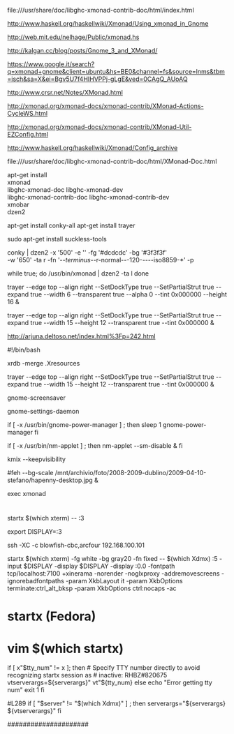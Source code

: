 file:///usr/share/doc/libghc-xmonad-contrib-doc/html/index.html

http://www.haskell.org/haskellwiki/Xmonad/Using_xmonad_in_Gnome

http://web.mit.edu/nelhage/Public/xmonad.hs


http://kalgan.cc/blog/posts/Gnome_3_and_XMonad/

https://www.google.it/search?q=xmonad+gnome&client=ubuntu&hs=BE0&channel=fs&source=lnms&tbm=isch&sa=X&ei=Bgv5U7f4HIHVPPj-gLgE&ved=0CAgQ_AUoAQ


http://www.crsr.net/Notes/XMonad.html

http://xmonad.org/xmonad-docs/xmonad-contrib/XMonad-Actions-CycleWS.html


http://xmonad.org/xmonad-docs/xmonad-contrib/XMonad-Util-EZConfig.html

http://www.haskell.org/haskellwiki/Xmonad/Config_archive

file:///usr/share/doc/libghc-xmonad-contrib-doc/html/XMonad-Doc.html

apt-get install \
	xmonad \
	libghc-xmonad-doc libghc-xmonad-dev \
	libghc-xmonad-contrib-doc libghc-xmonad-contrib-dev \
	xmobar \
	dzen2 

apt-get install conky-all
apt-get install trayer

sudo apt-get install suckless-tools



conky | dzen2 -x '500' -e '' -fg '#dcdcdc' -bg '#3f3f3f' \
-w '650' -ta r -fn '-*-terminus-*-r-normal-*-*-120-*-*-*-*-iso8859-*' -p



while true; do
    /usr/bin/xmonad | dzen2 -ta l
done


trayer --edge top --align right --SetDockType true --SetPartialStrut true --expand true --width 6 --transparent true --alpha 0
 --tint 0x000000 --height 16 &

trayer --edge top --align right --SetDockType true --SetPartialStrut true --expand true --width 15 --height 12 --transparent true --tint 0x000000 &



http://arjuna.deltoso.net/index.html%3Fp=242.html


#!/bin/bash

xrdb -merge .Xresources

trayer --edge top --align right --SetDockType true --SetPartialStrut true --expand true --width 15 --height 12 --transparent true --tint 0x000000 &

gnome-screensaver

gnome-settings-daemon

if [ -x /usr/bin/gnome-power-manager ] ; then
   sleep 1
   gnome-power-manager
fi

if [ -x /usr/bin/nm-applet ] ; then
   nm-applet --sm-disable &
fi

kmix --keepvisibility

#feh --bg-scale /mnt/archivio/foto/2008-2009-dublino/2009-04-10-stefano/hapenny-desktop.jpg &

exec xmonad








##
#
#


startx $(which xterm) -- :3


export DISPLAY=:3 



ssh -XC -c blowfish-cbc,arcfour 192.168.100.101



startx $(which xterm) -fg white -bg gray20 -fn fixed -- $(which Xdmx) :5 -input $DISPLAY  -display $DISPLAY -display :0.0 -fontpath tcp/localhost:7100 +xinerama -norender -noglxproxy -addremovescreens -ignorebadfontpaths -param XkbLayout it -param XkbOptions terminate:ctrl_alt_bksp -param XkbOptions ctrl:nocaps -ac

##
# startx (Fedora)
#

# vim $(which startx)

if [ x"$tty_num" != x ]; then
    # Specify TTY number directly to avoid recognizing startx session as
    # inactive: RHBZ#820675
    vtserverargs=${serverargs}" vt"${tty_num}
else
    echo "Error getting tty num"
    exit 1
fi


#L289
if [ "$server" != "$(which Xdmx)" ] ; then
        serverargs="${serverargs} ${vtserverargs}"
fi

#####################






